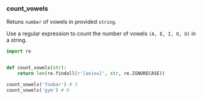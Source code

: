 ### count_vowels

Retuns `number` of vowels in provided `string`.

Use a regular expression to count the number of vowels `(A, E, I, O, U)` in a string.

```python
import re


def count_vowels(str):
    return len(re.findall(r'[aeiou]', str, re.IGNORECASE))
```

``` python
count_vowels('foobar') # 3
count_vowels('gym') # 0
```

